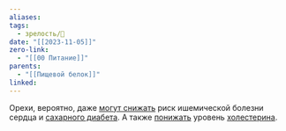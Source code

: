 ```yaml
---
aliases: 
tags:
  - зрелость/🌱
date: "[[2023-11-05]]"
zero-link:
  - "[[00 Питание]]"
parents:
  - "[[Пищевой белок]]"
linked:
---
```

Орехи, вероятно, даже [могут снижать](https://pubmed.ncbi.nlm.nih.gov/24925120/) риск ишемической болезни сердца и [сахарного диабета](Диабет.md). А также [понижать](https://pubmed.ncbi.nlm.nih.gov/24377454/) уровень [холестерина](Холестерин.md).